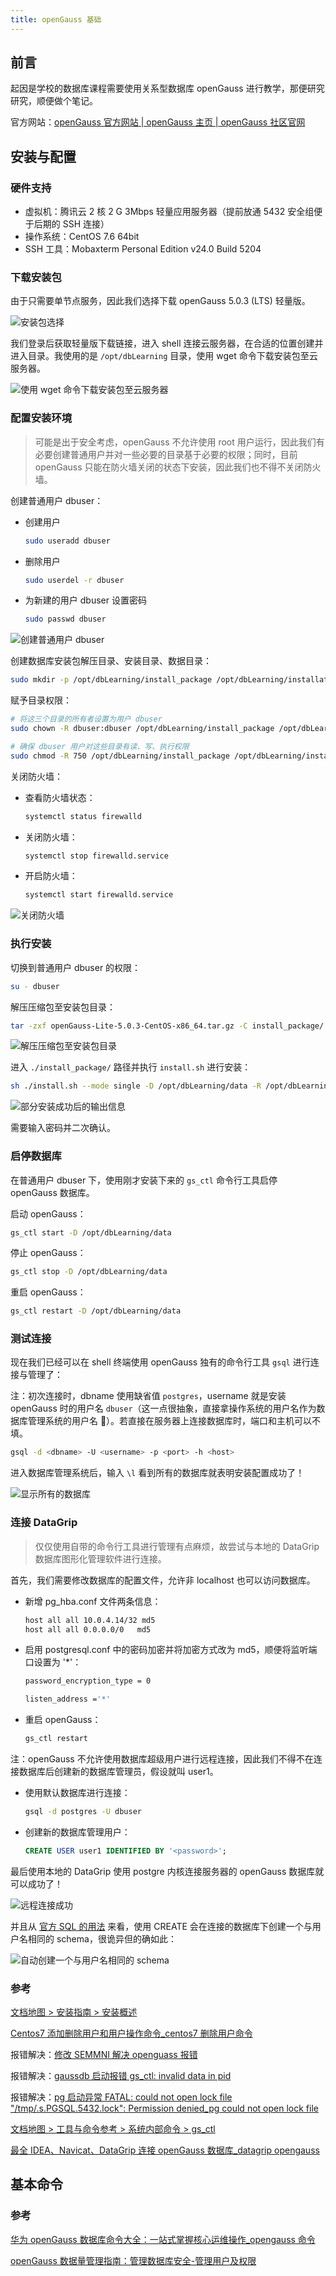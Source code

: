 ```yaml
---
title: openGauss 基础
---
```


## 前言

起因是学校的数据库课程需要使用关系型数据库 openGauss 进行教学，那便研究研究，顺便做个笔记。

官方网站：[openGauss 官方网站 | openGauss 主页 | openGauss 社区官网](https://opengauss.org/zh/)

## 安装与配置

### 硬件支持

- 虚拟机：腾讯云 2 核 2 G 3Mbps 轻量应用服务器（提前放通 5432 安全组便于后期的 SSH 连接）
- 操作系统：CentOS 7.6 64bit
- SSH 工具：Mobaxterm Personal Edition v24.0 Build 5204

### 下载安装包

由于只需要单节点服务，因此我们选择下载 openGauss 5.0.3 (LTS) 轻量版。

![安装包选择](https://dwj-oss.oss-cn-nanjing.aliyuncs.com/images/202409192052001.png)

我们登录后获取轻量版下载链接，进入 shell 连接云服务器，在合适的位置创建并进入目录。我使用的是 `/opt/dbLearning` 目录，使用 wget 命令下载安装包至云服务器。

![使用 wget 命令下载安装包至云服务器](https://dwj-oss.oss-cn-nanjing.aliyuncs.com/images/202409192106221.png)

### 配置安装环境

> 可能是出于安全考虑，openGauss 不允许使用 root 用户运行，因此我们有必要创建普通用户并对一些必要的目录基于必要的权限；同时，目前 openGauss 只能在防火墙关闭的状态下安装，因此我们也不得不关闭防火墙。

创建普通用户 dbuser：

- 创建用户

    ```bash
    sudo useradd dbuser
    ```

- 删除用户

    ```bash
    sudo userdel -r dbuser
    ```

- 为新建的用户 dbuser 设置密码

    ```bash
    sudo passwd dbuser
    ```

![创建普通用户 dbuser](https://dwj-oss.oss-cn-nanjing.aliyuncs.com/images/202409192242731.png)

创建数据库安装包解压目录、安装目录、数据目录：

```bash
sudo mkdir -p /opt/dbLearning/install_package /opt/dbLearning/installation /opt/dbLearning/data
```

赋予目录权限：

```bash
# 将这三个目录的所有者设置为用户 dbuser
sudo chown -R dbuser:dbuser /opt/dbLearning/install_package /opt/dbLearning/installation /opt/dbLearning/data

# 确保 dbuser 用户对这些目录有读、写、执行权限
sudo chmod -R 750 /opt/dbLearning/install_package /opt/dbLearning/installation /opt/dbLearning/data
```

关闭防火墙：

- 查看防火墙状态：

    ```bash
    systemctl status firewalld
    ```

- 关闭防火墙：

    ```bash
    systemctl stop firewalld.service
    ```

- 开启防火墙：

    ```bash
    systemctl start firewalld.service
    ```

![关闭防火墙](https://dwj-oss.oss-cn-nanjing.aliyuncs.com/images/202409192242146.png)

### 执行安装

切换到普通用户 dbuser 的权限：

```bash
su - dbuser
```

解压压缩包至安装包目录：

```bash
tar -zxf openGauss-Lite-5.0.3-CentOS-x86_64.tar.gz -C install_package/
```

![解压压缩包至安装包目录](https://dwj-oss.oss-cn-nanjing.aliyuncs.com/images/202409192242065.png)

进入 `./install_package/` 路径并执行 `install.sh` 进行安装：

```bash
sh ./install.sh --mode single -D /opt/dbLearning/data -R /opt/dbLearning/installation/
```

![部分安装成功后的输出信息](https://dwj-oss.oss-cn-nanjing.aliyuncs.com/images/202409192243793.png)

需要输入密码并二次确认。

### 启停数据库

在普通用户 dbuser 下，使用刚才安装下来的 `gs_ctl` 命令行工具启停 openGauss 数据库。

启动 openGauss：

```bash
gs_ctl start -D /opt/dbLearning/data
```

停止 openGauss：

```bash
gs_ctl stop -D /opt/dbLearning/data
```

重启 openGauss：

```bash
gs_ctl restart -D /opt/dbLearning/data
```

### 测试连接


现在我们已经可以在 shell 终端使用 openGauss 独有的命令行工具 `gsql` 进行连接与管理了：

注：初次连接时，dbname 使用缺省值 `postgres`，username 就是安装 openGauss 时的用户名 `dbuser`（这一点很抽象，直接拿操作系统的用户名作为数据库管理系统的用户名 🤣）。若直接在服务器上连接数据库时，端口和主机可以不填。

```bash
gsql -d <dbname> -U <username> -p <port> -h <host>
```

进入数据库管理系统后，输入 `\l` 看到所有的数据库就表明安装配置成功了！

![显示所有的数据库](https://dwj-oss.oss-cn-nanjing.aliyuncs.com/images/202409192243905.png)

### 连接 DataGrip

> 仅仅使用自带的命令行工具进行管理有点麻烦，故尝试与本地的 DataGrip 数据库图形化管理软件进行连接。

首先，我们需要修改数据库的配置文件，允许非 localhost 也可以访问数据库。

- 新增 pg_hba.conf 文件两条信息：

    ```bash
    host all all 10.0.4.14/32 md5
    host all all 0.0.0.0/0   md5
    ```

- 启用 postgresql.conf 中的密码加密并将加密方式改为 md5，顺便将监听端口设置为 '*'：

    ```bash
    password_encryption_type = 0
    
    listen_address ='*'
    ```

- 重启 openGauss：

    ```bash
    gs_ctl restart
    ```

注：openGauss 不允许使用数据库超级用户进行远程连接，因此我们不得不在连接数据库后创建新的数据库管理员，假设就叫 user1。

- 使用默认数据库进行连接：

    ```bash
    gsql -d postgres -U dbuser
    ```

- 创建新的数据库管理用户：

    ```sql
    CREATE USER user1 IDENTIFIED BY '<password>';
    ```

最后使用本地的 DataGrip 使用 postgre 内核连接服务器的 openGauss 数据库就可以成功了！

![远程连接成功](https://dwj-oss.oss-cn-nanjing.aliyuncs.com/images/202409201140997.png)

并且从 [官方 SQL 的用法](https://docs-opengauss.osinfra.cn/zh/docs/5.0.0-lite/docs/SQLReference/CREATE-USER.html) 来看，使用 CREATE 会在连接的数据库下创建一个与用户名相同的 schema，很诡异但的确如此：

![自动创建一个与用户名相同的 schema](https://dwj-oss.oss-cn-nanjing.aliyuncs.com/images/202409201144556.png)

### 参考

[文档地图 > 安装指南 > 安装概述](https://docs-opengauss.osinfra.cn/zh/docs/5.0.0-lite/docs/InstallationGuide/安装概述.html)

[Centos7 添加删除用户和用户操作命令_centos7 删除用户命令](https://blog.csdn.net/qq_40833874/article/details/120686852)

报错解决：[修改 SEMMNI 解决 openguass 报错](https://chatgpt.com/share/66ed13f8-b2a8-800a-b6fc-f3cdd51e69f5)

报错解决：[gaussdb 启动报错 gs_ctl: invalid data in pid](https://www.modb.pro/db/5980)

报错解决：[pg 启动异常 FATAL: could not open lock file "/tmp/.s.PGSQL.5432.lock": Permission denied_pg could not open lock file](https://blog.csdn.net/sunshinepx/article/details/90635833)

[文档地图 > 工具与命令参考 > 系统内部命令 > gs_ctl](https://docs-opengauss.osinfra.cn/zh/docs/5.0.0-lite/docs/ToolandCommandReference/gs_ctl.html)

[最全 IDEA、Navicat、DataGrip 连接 openGauss 数据库_datagrip opengauss](https://blog.csdn.net/m0_73646990/article/details/139360136)

## 基本命令

### 参考

[华为 openGauss 数据库命令大全：一站式掌握核心运维操作_opengauss 命令](https://blog.csdn.net/yangqjiayou/article/details/137050247)

[openGauss 数据量管理指南：管理数据库安全-管理用户及权限](https://www.cnblogs.com/openGauss-bot/articles/18267596)